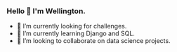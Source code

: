### Hello 👋 I'm Wellington.

- 🚀 I’m currently looking for challenges.
- 🧱 I’m currently learning Django and SQL.
- 💪 I’m looking to collaborate on data science projects.
